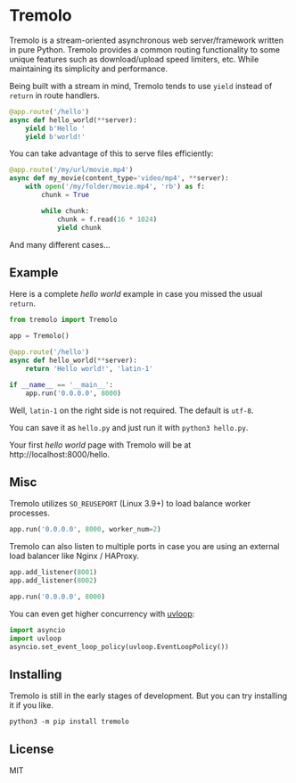 # Tremolo

Tremolo is a stream-oriented asynchronous web server/framework written in pure Python. Tremolo provides a common routing functionality to some unique features such as download/upload speed limiters, etc. While maintaining its simplicity and performance.

Being built with a stream in mind, Tremolo tends to use `yield` instead of `return` in route handlers.

```python
@app.route('/hello')
async def hello_world(**server):
    yield b'Hello '
    yield b'world!'
```

You can take advantage of this to serve files efficiently:

```python
@app.route('/my/url/movie.mp4')
async def my_movie(content_type='video/mp4', **server):
    with open('/my/folder/movie.mp4', 'rb') as f:
        chunk = True

        while chunk:
            chunk = f.read(16 * 1024)
            yield chunk
```

And many different cases...

## Example
Here is a complete *hello world* example in case you missed the usual `return`.

```python
from tremolo import Tremolo

app = Tremolo()

@app.route('/hello')
async def hello_world(**server):
    return 'Hello world!', 'latin-1'

if __name__ == '__main__':
    app.run('0.0.0.0', 8000)
```

Well, `latin-1` on the right side is not required. The default is `utf-8`.

You can save it as `hello.py` and just run it with `python3 hello.py`.

Your first *hello world* page with Tremolo will be at http://localhost:8000/hello.

## Misc
Tremolo utilizes `SO_REUSEPORT` (Linux 3.9+) to load balance worker processes.

```python
app.run('0.0.0.0', 8000, worker_num=2)
```

Tremolo can also listen to multiple ports in case you are using an external load balancer like Nginx / HAProxy.

```python
app.add_listener(8001)
app.add_listener(8002)

app.run('0.0.0.0', 8000)
```

You can even get higher concurrency with [uvloop](https://magic.io/blog/uvloop-blazing-fast-python-networking/):

```python
import asyncio
import uvloop
asyncio.set_event_loop_policy(uvloop.EventLoopPolicy())
```

## Installing
Tremolo is still in the early stages of development. But you can try installing it if you like.

```
python3 -m pip install tremolo
```

## License
MIT
